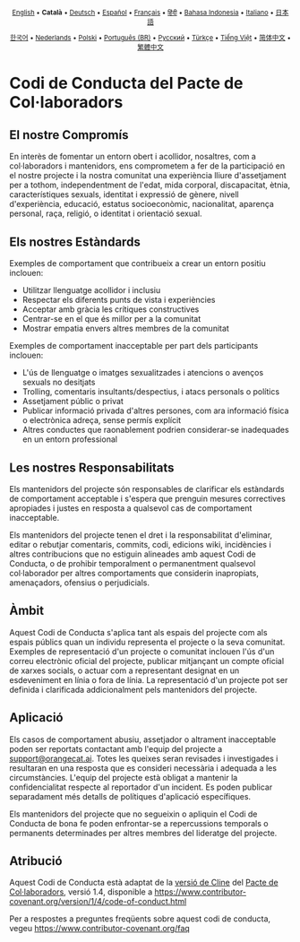 <div align="center">
<sub>

[English](../../CODE_OF_CONDUCT.md) • <b>Català</b> • [Deutsch](../de/CODE_OF_CONDUCT.md) • [Español](../es/CODE_OF_CONDUCT.md) • [Français](../fr/CODE_OF_CONDUCT.md) • [हिंदी](../hi/CODE_OF_CONDUCT.md) • [Bahasa Indonesia](../id/CODE_OF_CONDUCT.md) • [Italiano](../it/CODE_OF_CONDUCT.md) • [日本語](../ja/CODE_OF_CONDUCT.md)

</sub>
<sub>

[한국어](../ko/CODE_OF_CONDUCT.md) • [Nederlands](../nl/CODE_OF_CONDUCT.md) • [Polski](../pl/CODE_OF_CONDUCT.md) • [Português (BR)](../pt-BR/CODE_OF_CONDUCT.md) • [Русский](../ru/CODE_OF_CONDUCT.md) • [Türkçe](../tr/CODE_OF_CONDUCT.md) • [Tiếng Việt](../vi/CODE_OF_CONDUCT.md) • [简体中文](../zh-CN/CODE_OF_CONDUCT.md) • [繁體中文](../zh-TW/CODE_OF_CONDUCT.md)

</sub>
</div>

# Codi de Conducta del Pacte de Col·laboradors

## El nostre Compromís

En interès de fomentar un entorn obert i acollidor, nosaltres, com a
col·laboradors i mantenidors, ens comprometem a fer de la participació en el nostre projecte i
la nostra comunitat una experiència lliure d'assetjament per a tothom, independentment de l'edat, mida
corporal, discapacitat, ètnia, característiques sexuals, identitat i expressió de gènere,
nivell d'experiència, educació, estatus socioeconòmic, nacionalitat, aparença
personal, raça, religió, o identitat i orientació sexual.

## Els nostres Estàndards

Exemples de comportament que contribueix a crear un entorn positiu
inclouen:

- Utilitzar llenguatge acollidor i inclusiu
- Respectar els diferents punts de vista i experiències
- Acceptar amb gràcia les crítiques constructives
- Centrar-se en el que és millor per a la comunitat
- Mostrar empatia envers altres membres de la comunitat

Exemples de comportament inacceptable per part dels participants inclouen:

- L'ús de llenguatge o imatges sexualitzades i atencions o
  avenços sexuals no desitjats
- Trolling, comentaris insultants/despectius, i atacs personals o polítics
- Assetjament públic o privat
- Publicar informació privada d'altres persones, com ara informació física o electrònica
  adreça, sense permís explícit
- Altres conductes que raonablement podrien considerar-se inadequades en un
  entorn professional

## Les nostres Responsabilitats

Els mantenidors del projecte són responsables de clarificar els estàndards de comportament
acceptable i s'espera que prenguin mesures correctives apropiades i justes en
resposta a qualsevol cas de comportament inacceptable.

Els mantenidors del projecte tenen el dret i la responsabilitat d'eliminar, editar o
rebutjar comentaris, commits, codi, edicions wiki, incidències i altres contribucions
que no estiguin alineades amb aquest Codi de Conducta, o de prohibir temporalment o
permanentment qualsevol col·laborador per altres comportaments que considerin inapropiats,
amenaçadors, ofensius o perjudicials.

## Àmbit

Aquest Codi de Conducta s'aplica tant als espais del projecte com als espais públics
quan un individu representa el projecte o la seva comunitat. Exemples de
representació d'un projecte o comunitat inclouen l'ús d'un correu electrònic oficial del projecte,
publicar mitjançant un compte oficial de xarxes socials, o actuar com a representant designat
en un esdeveniment en línia o fora de línia. La representació d'un projecte pot ser
definida i clarificada addicionalment pels mantenidors del projecte.

## Aplicació

Els casos de comportament abusiu, assetjador o altrament inacceptable poden ser
reportats contactant amb l'equip del projecte a support@orangecat.ai. Totes les queixes
seran revisades i investigades i resultaran en una resposta que
es consideri necessària i adequada a les circumstàncies. L'equip del projecte està
obligat a mantenir la confidencialitat respecte al reportador d'un incident.
Es poden publicar separadament més detalls de polítiques d'aplicació específiques.

Els mantenidors del projecte que no segueixin o apliquin el Codi de Conducta de bona
fe poden enfrontar-se a repercussions temporals o permanents determinades per altres
membres del lideratge del projecte.

## Atribució

Aquest Codi de Conducta està adaptat de la [versió de Cline][cline_coc] del [Pacte de Col·laboradors][homepage], versió 1.4,
disponible a https://www.contributor-covenant.org/version/1/4/code-of-conduct.html

[cline_coc]: https://github.com/cline/cline/blob/main/CODE_OF_CONDUCT.md
[homepage]: https://www.contributor-covenant.org

Per a respostes a preguntes freqüents sobre aquest codi de conducta, vegeu
https://www.contributor-covenant.org/faq
